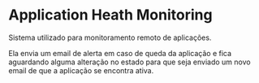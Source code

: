 # Application Heath Monitoring

Sistema utilizado para monitoramento remoto de aplicações. 

Ela envia um email de alerta em caso de queda da aplicação e fica aguardando alguma alteração no estado para que seja enviado um novo email de que a aplicação se encontra ativa.

